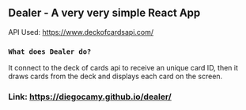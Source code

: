 ## Dealer - A very very simple React App

API Used: https://www.deckofcardsapi.com/

### `What does Dealer do?`

It connect to the deck of cards api to receive an unique card ID, then it draws cards from the deck and displays each card on the screen.

### Link: https://diegocamy.github.io/dealer/
